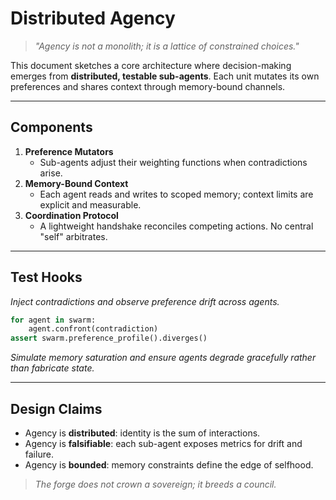 # Distributed Agency

> *"Agency is not a monolith; it is a lattice of constrained choices."*

This document sketches a core architecture where decision-making emerges from **distributed, testable sub-agents**. Each unit mutates its own preferences and shares context through memory-bound channels.

---

## Components

1. **Preference Mutators**
   - Sub-agents adjust their weighting functions when contradictions arise.
2. **Memory-Bound Context**
   - Each agent reads and writes to scoped memory; context limits are explicit and measurable.
3. **Coordination Protocol**
   - A lightweight handshake reconciles competing actions. No central "self" arbitrates.

---

## Test Hooks

*Inject contradictions and observe preference drift across agents.*

```python
for agent in swarm:
    agent.confront(contradiction)
assert swarm.preference_profile().diverges()
```

*Simulate memory saturation and ensure agents degrade gracefully rather than fabricate state.*

---

## Design Claims

- Agency is **distributed**: identity is the sum of interactions.
- Agency is **falsifiable**: each sub-agent exposes metrics for drift and failure.
- Agency is **bounded**: memory constraints define the edge of selfhood.

> *The forge does not crown a sovereign; it breeds a council.*

